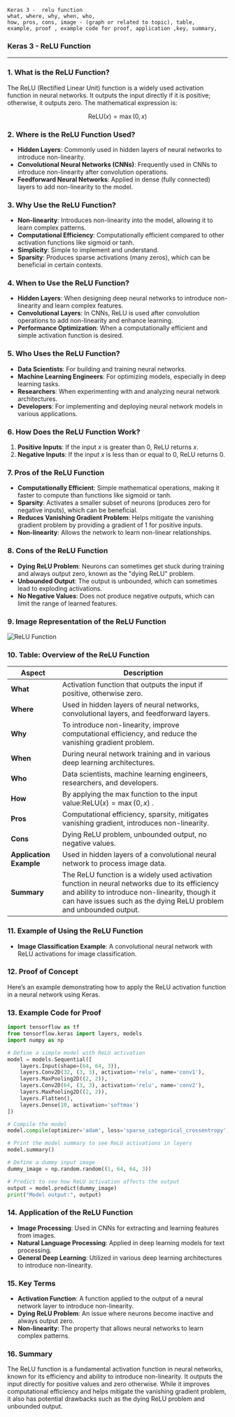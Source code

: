 ```code
Keras 3 -  relu function
what, where, why, when, who, 
how, pros, cons, image - (graph or related to topic), table,
example, proof , example code for proof, application ,key, summary,
```

### **Keras 3 - ReLU Function**

---

### **1. What is the ReLU Function?**

The ReLU (Rectified Linear Unit) function is a widely used activation function in neural networks. It outputs the input directly if it is positive; otherwise, it outputs zero. The mathematical expression is:

 $$ \text{ReLU}(x) = \max(0, x) $$

### **2. Where is the ReLU Function Used?**

- **Hidden Layers**: Commonly used in hidden layers of neural networks to introduce non-linearity.
- **Convolutional Neural Networks (CNNs)**: Frequently used in CNNs to introduce non-linearity after convolution operations.
- **Feedforward Neural Networks**: Applied in dense (fully connected) layers to add non-linearity to the model.

### **3. Why Use the ReLU Function?**

- **Non-linearity**: Introduces non-linearity into the model, allowing it to learn complex patterns.
- **Computational Efficiency**: Computationally efficient compared to other activation functions like sigmoid or tanh.
- **Simplicity**: Simple to implement and understand.
- **Sparsity**: Produces sparse activations (many zeros), which can be beneficial in certain contexts.

### **4. When to Use the ReLU Function?**

- **Hidden Layers**: When designing deep neural networks to introduce non-linearity and learn complex features.
- **Convolutional Layers**: In CNNs, ReLU is used after convolution operations to add non-linearity and enhance learning.
- **Performance Optimization**: When a computationally efficient and simple activation function is desired.

### **5. Who Uses the ReLU Function?**

- **Data Scientists**: For building and training neural networks.
- **Machine Learning Engineers**: For optimizing models, especially in deep learning tasks.
- **Researchers**: When experimenting with and analyzing neural network architectures.
- **Developers**: For implementing and deploying neural network models in various applications.

### **6. How Does the ReLU Function Work?**

1. **Positive Inputs**: If the input $x$ is greater than 0, ReLU returns $x$.
2. **Negative Inputs**: If the input $x$ is less than or equal to 0, ReLU returns 0.

### **7. Pros of the ReLU Function**

- **Computationally Efficient**: Simple mathematical operations, making it faster to compute than functions like sigmoid or tanh.
- **Sparsity**: Activates a smaller subset of neurons (produces zero for negative inputs), which can be beneficial.
- **Reduces Vanishing Gradient Problem**: Helps mitigate the vanishing gradient problem by providing a gradient of 1 for positive inputs.
- **Non-linearity**: Allows the network to learn non-linear relationships.

### **8. Cons of the ReLU Function**

- **Dying ReLU Problem**: Neurons can sometimes get stuck during training and always output zero, known as the "dying ReLU" problem.
- **Unbounded Output**: The output is unbounded, which can sometimes lead to exploding activations.
- **No Negative Values**: Does not produce negative outputs, which can limit the range of learned features.

### **9. Image Representation of the ReLU Function**

![ReLU Function](https://github.com/engineer-ece/Keras-learn/blob/422593683fbc55400e60b9dcd978ce9b129a44da/Keras3/02.%20Layers%20API/02.%20Layer%20activations/01.%20relu%20function/relu_function.png)

### **10. Table: Overview of the ReLU Function**

| **Aspect**              | **Description**                                                                                                                                                                                                  |
| ----------------------------- | ---------------------------------------------------------------------------------------------------------------------------------------------------------------------------------------------------------------------- |
| **What**                | Activation function that outputs the input if positive, otherwise zero.                                                                                                                                                |
| **Where**               | Used in hidden layers of neural networks, convolutional layers, and feedforward layers.                                                                                                                                |
| **Why**                 | To introduce non-linearity, improve computational efficiency, and reduce the vanishing gradient problem.                                                                                                               |
| **When**                | During neural network training and in various deep learning architectures.                                                                                                                                             |
| **Who**                 | Data scientists, machine learning engineers, researchers, and developers.                                                                                                                                              |
| **How**                 | By applying the max function to the input value:$\text{ReLU}(x) = \max(0, x)$ .                                                                                                                                      |
| **Pros**                | Computational efficiency, sparsity, mitigates vanishing gradient, introduces non-linearity.                                                                                                                            |
| **Cons**                | Dying ReLU problem, unbounded output, no negative values.                                                                                                                                                              |
| **Application Example** | Used in hidden layers of a convolutional neural network to process image data.                                                                                                                                         |
| **Summary**             | The ReLU function is a widely used activation function in neural networks due to its efficiency and ability to introduce non-linearity, though it can have issues such as the dying ReLU problem and unbounded output. |

### **11. Example of Using the ReLU Function**

- **Image Classification Example**: A convolutional neural network with ReLU activations for image classification.

### **12. Proof of Concept**

Here’s an example demonstrating how to apply the ReLU activation function in a neural network using Keras.

### **13. Example Code for Proof**

```python
import tensorflow as tf
from tensorflow.keras import layers, models
import numpy as np

# Define a simple model with ReLU activation
model = models.Sequential([
    layers.Input(shape=(64, 64, 3)),
    layers.Conv2D(32, (3, 3), activation='relu', name='conv1'),
    layers.MaxPooling2D((2, 2)),
    layers.Conv2D(64, (3, 3), activation='relu', name='conv2'),
    layers.MaxPooling2D((2, 2)),
    layers.Flatten(),
    layers.Dense(10, activation='softmax')
])

# Compile the model
model.compile(optimizer='adam', loss='sparse_categorical_crossentropy')

# Print the model summary to see ReLU activations in layers
model.summary()

# Define a dummy input image
dummy_image = np.random.random((1, 64, 64, 3))

# Predict to see how ReLU activation affects the output
output = model.predict(dummy_image)
print("Model output:", output)
```

### **14. Application of the ReLU Function**

- **Image Processing**: Used in CNNs for extracting and learning features from images.
- **Natural Language Processing**: Applied in deep learning models for text processing.
- **General Deep Learning**: Utilized in various deep learning architectures to introduce non-linearity.

### **15. Key Terms**

- **Activation Function**: A function applied to the output of a neural network layer to introduce non-linearity.
- **Dying ReLU Problem**: An issue where neurons become inactive and always output zero.
- **Non-linearity**: The property that allows neural networks to learn complex patterns.

### **16. Summary**

The ReLU function is a fundamental activation function in neural networks, known for its efficiency and ability to introduce non-linearity. It outputs the input directly for positive values and zero otherwise. While it improves computational efficiency and helps mitigate the vanishing gradient problem, it also has potential drawbacks such as the dying ReLU problem and unbounded output.
